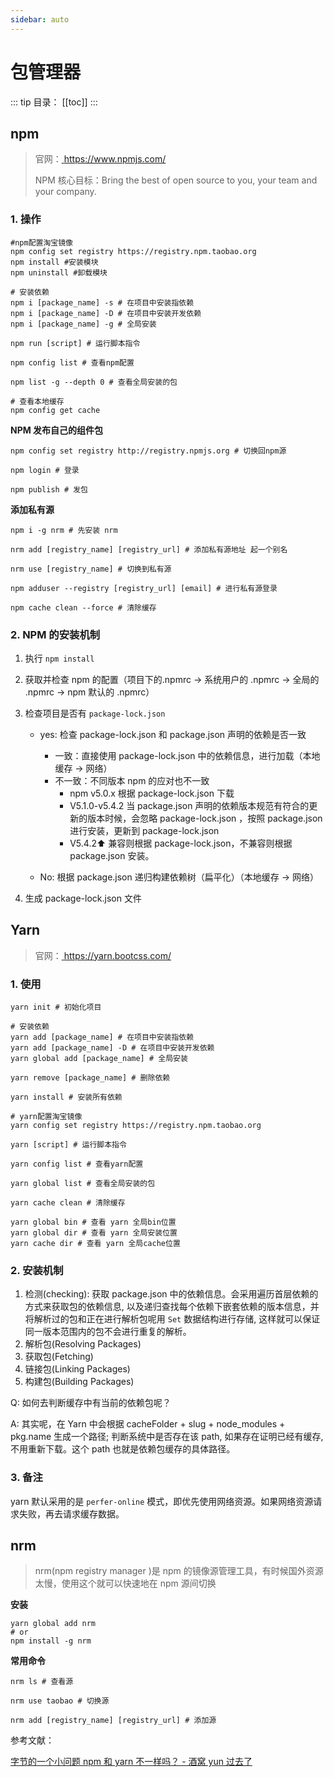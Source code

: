 ```yaml
---
sidebar: auto
---
```


# 包管理器

::: tip 目录：
[[toc]]
:::

## npm

> 官网：[ https://www.npmjs.com/ ](https://www.npmjs.com/)
>
> NPM 核心目标：Bring the best of open source to you, your team and your company.

### 1. 操作

```shell
#npm配置淘宝镜像
npm config set registry https://registry.npm.taobao.org
npm install #安装模块
npm uninstall #卸载模块

# 安装依赖
npm i [package_name] -s # 在项目中安装指依赖
npm i [package_name] -D # 在项目中安装开发依赖
npm i [package_name] -g # 全局安装

npm run [script] # 运行脚本指令

npm config list # 查看npm配置

npm list -g --depth 0 # 查看全局安装的包

# 查看本地缓存
npm config get cache
```

**NPM 发布自己的组件包**

```shell
npm config set registry http://registry.npmjs.org # 切换回npm源

npm login # 登录

npm publish # 发包
```

**添加私有源**

```shell
npm i -g nrm # 先安装 nrm

nrm add [registry_name] [registry_url] # 添加私有源地址 起一个别名

nrm use [registry_name] # 切换到私有源

npm adduser --registry [registry_url] [email] # 进行私有源登录

npm cache clean --force # 清除缓存
```

### 2. NPM 的安装机制

1. 执行 `npm install`
2. 获取并检查 npm 的配置（项目下的.npmrc -> 系统用户的 .npmrc -> 全局的 .npmrc -> npm 默认的 .npmrc）
3. 检查项目是否有 `package-lock.json`

   - yes: 检查 package-lock.json 和 package.json 声明的依赖是否一致

     - 一致：直接使用 package-lock.json 中的依赖信息，进行加载（本地缓存 -> 网络）
     - 不一致：不同版本 npm 的应对也不一致
       - npm v5.0.x 根据 package-lock.json 下载
       - V5.1.0-v5.4.2 当 package.json 声明的依赖版本规范有符合的更新的版本时候，会忽略 package-lock.json ，按照 package.json 进行安装，更新到 package-lock.json
       - V5.4.2⬆️ 兼容则根据 package-lock.json，不兼容则根据 package.json 安装。

   - No: 根据 package.json 递归构建依赖树（扁平化）（本地缓存 -> 网络）

4. 生成 package-lock.json 文件

## Yarn

> 官网：[ https://yarn.bootcss.com/ ](https://yarn.bootcss.com/)

### 1. 使用

```shell
yarn init # 初始化项目

# 安装依赖
yarn add [package_name] # 在项目中安装指依赖
yarn add [package_name] -D # 在项目中安装开发依赖
yarn global add [package_name] # 全局安装

yarn remove [package_name] # 删除依赖

yarn install # 安装所有依赖

# yarn配置淘宝镜像
yarn config set registry https://registry.npm.taobao.org

yarn [script] # 运行脚本指令

yarn config list # 查看yarn配置

yarn global list # 查看全局安装的包

yarn cache clean # 清除缓存

yarn global bin # 查看 yarn 全局bin位置
yarn global dir # 查看 yarn 全局安装位置
yarn cache dir # 查看 yarn 全局cache位置
```

### 2. 安装机制

1. 检测(checking): 获取 package.json 中的依赖信息。会采用遍历首层依赖的方式来获取包的依赖信息, 以及递归查找每个依赖下嵌套依赖的版本信息，并将解析过的包和正在进行解析包呢用 `Set` 数据结构进行存储, 这样就可以保证同一版本范围内的包不会进行重复的解析。
2. 解析包(Resolving Packages)
3. 获取包(Fetching)
4. 链接包(Linking Packages)
5. 构建包(Building Packages)

Q: 如何去判断缓存中有当前的依赖包呢？

A: 其实呢，在 Yarn 中会根据 cacheFolder + slug + node_modules + pkg.name 生成一个路径; 判断系统中是否存在该 path, 如果存在证明已经有缓存, 不用重新下载。这个 path 也就是依赖包缓存的具体路径。

### 3. 备注

yarn 默认采用的是 `perfer-online` 模式，即优先使用网络资源。如果网络资源请求失败，再去请求缓存数据。

## nrm

> nrm(npm registry manager )是 npm 的镜像源管理工具，有时候国外资源太慢，使用这个就可以快速地在 npm 源间切换

**安装**

```shell
yarn global add nrm
# or
npm install -g nrm
```

**常用命令**

```shell
nrm ls # 查看源

nrm use taobao # 切换源

nrm add [registry_name] [registry_url] # 添加源
```

参考文献：

[字节的一个小问题 npm 和 yarn 不一样吗？ - 酒窝 yun 过去了](https://juejin.cn/post/7060844948316225572)
